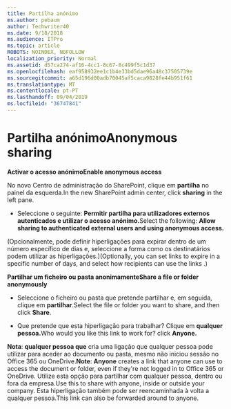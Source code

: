 ```yaml
---
title: Partilha anónimo
ms.author: pebaum
author: Techwriter40
ms.date: 9/18/2018
ms.audience: ITPro
ms.topic: article
ROBOTS: NOINDEX, NOFOLLOW
localization_priority: Normal
ms.assetid: d57ca274-af16-4cc1-8c67-8c499f5c1d37
ms.openlocfilehash: eaf958932ee1c1b4e33bd5dae96a48c37505739e
ms.sourcegitcommit: a65d196d00adb70045af5caca9828fe44b951f61
ms.translationtype: MT
ms.contentlocale: pt-PT
ms.lasthandoff: 09/04/2019
ms.locfileid: "36747841"
---
```

# <a name="anonymous-sharing"></a><span data-ttu-id="81a6f-102">Partilha anónimo</span><span class="sxs-lookup"><span data-stu-id="81a6f-102">Anonymous sharing</span></span>

 <span data-ttu-id="81a6f-103">**Activar o acesso anónimo**</span><span class="sxs-lookup"><span data-stu-id="81a6f-103">**Enable anonymous access**</span></span>
  
<span data-ttu-id="81a6f-104">No novo Centro de administração do SharePoint, clique em **partilha** no painel da esquerda.</span><span class="sxs-lookup"><span data-stu-id="81a6f-104">In the new SharePoint admin center, click **sharing** in the left pane.</span></span> 
  
- <span data-ttu-id="81a6f-105">Seleccione o seguinte: **Permitir partilha para utilizadores externos autenticados e utilizar o acesso anónimo.**</span><span class="sxs-lookup"><span data-stu-id="81a6f-105">Select the following: **Allow sharing to authenticated external users and using anonymous access.**</span></span>
  
<span data-ttu-id="81a6f-106">(Opcionalmente, pode definir hiperligações para expirar dentro de um número específico de dias e, seleccione a forma como os destinatários podem utilizar as hiperligações.)</span><span class="sxs-lookup"><span data-stu-id="81a6f-106">(Optionally, you can set links to expire in a specific number of days, and select how recipients can use the links .)</span></span>
    
 <span data-ttu-id="81a6f-107">**Partilhar um ficheiro ou pasta anonimamente**</span><span class="sxs-lookup"><span data-stu-id="81a6f-107">**Share a file or folder anonymously**</span></span>
  
- <span data-ttu-id="81a6f-108">Seleccione o ficheiro ou pasta que pretende partilhar e, em seguida, clique em **partilhar**.</span><span class="sxs-lookup"><span data-stu-id="81a6f-108">Select the file or folder you want to share, and then click **Share**.</span></span> 
    
- <span data-ttu-id="81a6f-109">Que pretende que esta hiperligação para trabalhar? Clique em **qualquer pessoa.**</span><span class="sxs-lookup"><span data-stu-id="81a6f-109">Who would you like this link to work for? click **Anyone.**</span></span>
  
 <span data-ttu-id="81a6f-110">**Nota**: **qualquer pessoa que** cria uma ligação que qualquer pessoa pode utilizar para aceder ao documento ou pasta, mesmo não iniciou sessão no Office 365 ou OneDrive.</span><span class="sxs-lookup"><span data-stu-id="81a6f-110">**Note**: **Anyone** creates a link that anyone can use to access the document or folder, even if they're not logged in to Office 365 or OneDrive.</span></span> <span data-ttu-id="81a6f-111">Utilize esta opção para partilhar com qualquer pessoa, dentro ou fora da empresa.</span><span class="sxs-lookup"><span data-stu-id="81a6f-111">Use this to share with anyone, inside or outside your company.</span></span> <span data-ttu-id="81a6f-112">Esta hiperligação também pode ser reencaminhada à volta a qualquer pessoa.</span><span class="sxs-lookup"><span data-stu-id="81a6f-112">This link can also be forwarded around to anyone.</span></span> 
    


